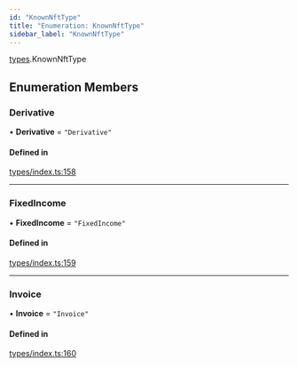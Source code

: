 ```yaml
---
id: "KnownNftType"
title: "Enumeration: KnownNftType"
sidebar_label: "KnownNftType"
---
```


[types](../../../modules/Types/Types.md).KnownNftType

## Enumeration Members

### Derivative

• **Derivative** = ``"Derivative"``

#### Defined in

[types/index.ts:158](https://github.com/PolymeshAssociation/polymesh-sdk/blob/daafaa68f/src/types/index.ts#L158)

___

### FixedIncome

• **FixedIncome** = ``"FixedIncome"``

#### Defined in

[types/index.ts:159](https://github.com/PolymeshAssociation/polymesh-sdk/blob/daafaa68f/src/types/index.ts#L159)

___

### Invoice

• **Invoice** = ``"Invoice"``

#### Defined in

[types/index.ts:160](https://github.com/PolymeshAssociation/polymesh-sdk/blob/daafaa68f/src/types/index.ts#L160)
